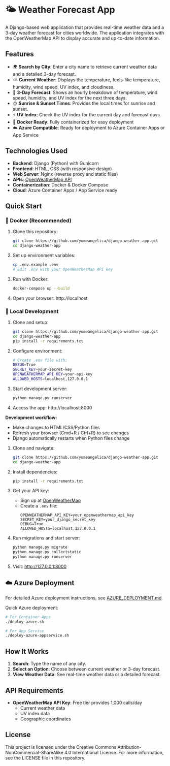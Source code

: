 # 🌤️ Weather Forecast App

A Django-based web application that provides real-time weather data and a 3-day weather forecast for cities worldwide. The application integrates with the OpenWeatherMap API to display accurate and up-to-date information.

## Features

- 🌍 **Search by City**: Enter a city name to retrieve current weather data and a detailed 3-day forecast.
- ⛅ **Current Weather**: Displays the temperature, feels-like temperature, humidity, wind speed, UV index, and cloudiness.
- 📅 **3-Day Forecast**: Shows an hourly breakdown of temperature, wind speed, humidity, and UV index for the next three days.
- 🌞 **Sunrise & Sunset Times**: Provides the local times for sunrise and sunset.
- ⚡ **UV Index**: Check the UV index for the current day and forecast days.
- 🐳 **Docker Ready**: Fully containerized for easy deployment
- ☁️ **Azure Compatible**: Ready for deployment to Azure Container Apps or App Service

## Technologies Used

- **Backend**: Django (Python) with Gunicorn
- **Frontend**: HTML, CSS (with responsive design)
- **Web Server**: Nginx (reverse proxy and static files)
- **APIs**: [OpenWeatherMap API](https://openweathermap.org/api)
- **Containerization**: Docker & Docker Compose
- **Cloud**: Azure Container Apps / App Service ready

## Quick Start

### 🐳 Docker (Recommended)

1. Clone this repository:

   ```bash
   git clone https://github.com/yumeangelica/django-weather-app.git
   cd django-weather-app
   ```

2. Set up environment variables:

   ```bash
   cp .env.example .env
   # Edit .env with your OpenWeatherMap API key
   ```

3. Run with Docker:

   ```bash
   docker-compose up --build
   ```

4. Open your browser: http://localhost

### 🐍 Local Development

1. Clone and setup:

   ```bash
   git clone https://github.com/yumeangelica/django-weather-app.git
   cd django-weather-app
   pip install -r requirements.txt
   ```

2. Configure environment:

   ```bash
   # Create .env file with:
   DEBUG=True
   SECRET_KEY=your-secret-key
   OPENWEATHERMAP_API_KEY=your-api-key
   ALLOWED_HOSTS=localhost,127.0.0.1
   ```

3. Start development server:

   ```bash
   python manage.py runserver
   ```

4. Access the app: http://localhost:8000

**Development workflow:**

- Make changes to HTML/CSS/Python files
- Refresh your browser (Cmd+R / Ctrl+R) to see changes
- Django automatically restarts when Python files change

1. Clone and navigate:

   ```bash
   git clone https://github.com/yumeangelica/django-weather-app.git
   cd django-weather-app
   ```

2. Install dependencies:

   ```bash
   pip install -r requirements.txt
   ```

3. Get your API key:

   - Sign up at [OpenWeatherMap](https://home.openweathermap.org/users/sign_up)
   - Create a `.env` file:
     ```
     OPENWEATHERMAP_API_KEY=your_openweathermap_api_key
     SECRET_KEY=your_django_secret_key
     DEBUG=True
     ALLOWED_HOSTS=localhost,127.0.0.1
     ```

4. Run migrations and start server:

   ```bash
   python manage.py migrate
   python manage.py collectstatic
   python manage.py runserver
   ```

5. Visit: http://127.0.0.1:8000

## ☁️ Azure Deployment

For detailed Azure deployment instructions, see [AZURE_DEPLOYMENT.md](AZURE_DEPLOYMENT.md).

Quick Azure deployment:

```bash
# For Container Apps
./deploy-azure.sh

# For App Service
./deploy-azure-appservice.sh
```

## How It Works

1. **Search**: Type the name of any city.
2. **Select an Option**: Choose between current weather or 3-day forecast.
3. **View Weather Data**: See real-time weather data or a detailed forecast.

## API Requirements

- **OpenWeatherMap API Key**: Free tier provides 1,000 calls/day
  - Current weather data
  - UV index data
  - Geographic coordinates

## License

This project is licensed under the Creative Commons Attribution-NonCommercial-ShareAlike 4.0 International License. For more information, see the LICENSE file in this repository.
